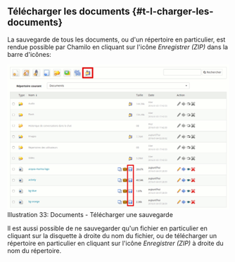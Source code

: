 ## Télécharger les documents {#t-l-charger-les-documents}

La sauvegarde de tous les documents, ou d'un répertoire en particulier, est rendue possible par Chamilo en cliquant sur l'icône _Enregistrer \(ZIP\)_ dans la barre d'icônes:

![](../assets/graficos24.png)Illustration 33: Documents - Télécharger une sauvegarde

Il est aussi possible de ne sauvegarder qu'un fichier en particulier en cliquant sur la disquette à droite du nom du fichier, ou de télécharger un répertoire en particulier en cliquant sur l'icône _Enregistrer \(ZIP\)_ à droite du nom du répertoire.

